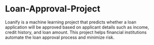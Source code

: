# Loan-Approval-Project
 Loanify is a machine learning project that predicts whether a loan application will be approved based on applicant details such as income, credit history, and loan amount. This project helps financial institutions automate the loan approval process and minimize risk.
